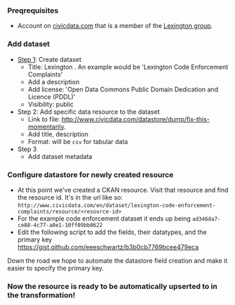 ### Preqrequisites

* Account on [civicdata.com](http://www.civicdata.com) that is a member of the [Lexington group](http://www.civicdata.com/en/organization/members/lexington-ky).

### Add dataset

* [Step 1](http://www.civicdata.com/en/dataset/new?group=cfa5553f-c91e-49bc-b10e-34288f23a60b): Create dataset
	* Title: Lexington <dataset>. An example would be 'Lexington Code Enforcement Complaints'
	* Add a description 
	* Add license: 'Open Data Commons Public Domain Dedication and Licence (PDDL)'
	* Visibility: public
* Step 2: Add specific data resource to the dataset
	* Link to file: http://www.civicdata.com/datastore/dump/fix-this-momentarily.
	* Add title, description
	* Format: will be `csv` for tabular data
* Step 3
	* Add dataset metadata

### Configure datastore for newly created resource

* At this point we've created a CKAN resource. Visit that resource and find the resource id. It's in the url like so: `http://www.civicdata.com/en/dataset/lexington-code-enforcement-complaints/resource/<resource-id>`
* For the example code enforcement dataset it ends up being `ad346da7-ce88-4c77-a0e1-10ff09bb0622`
* Edit the following script to add the fields, their datatypes, and the primary key https://gist.github.com/eeeschwartz/b3b0cb7769bcee479eca

Down the road we hope to automate the datastore field creation and make it easier to specify the primary key.

### Now the resource is ready to be automatically upserted to in the transformation!


